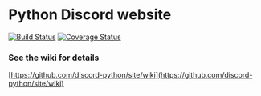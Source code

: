 # Python Discord website

[![Build Status](https://travis-ci.org/discord-python/site.svg?branch=master)](https://travis-ci.org/discord-python/site) [![Coverage Status](https://coveralls.io/repos/github/discord-python/site/badge.svg?branch=master)](https://coveralls.io/github/discord-python/site?branch=master)

### See the wiki for details

[https://github.com/discord-python/site/wiki](https://github.com/discord-python/site/wiki)
